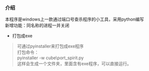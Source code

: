 ### 介绍
本程序是windows上一款通过端口号查杀程序的小工具，采用python编写<br/>
新增功能：同名称的进程一并关闭

* 打包成exe
> 可通过pyinstaller来打包成exe程序<br/>
打包命令：<br/>
pyinstaller -w cube\port_spirit.py<br/>
这样会生成一个文件夹，里面含有exe程序，可以直接运行。<br/>
